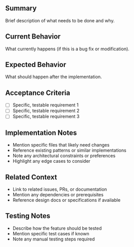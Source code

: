 ## Summary

Brief description of what needs to be done and why.

## Current Behavior

What currently happens (if this is a bug fix or modification).

## Expected Behavior

What should happen after the implementation.

## Acceptance Criteria

- [ ] Specific, testable requirement 1
- [ ] Specific, testable requirement 2
- [ ] Specific, testable requirement 3

## Implementation Notes

- Mention specific files that likely need changes
- Reference existing patterns or similar implementations
- Note any architectural constraints or preferences
- Highlight any edge cases to consider

## Related Context

- Link to related issues, PRs, or documentation
- Mention any dependencies or prerequisites
- Reference design docs or specifications if available

## Testing Notes

- Describe how the feature should be tested
- Mention specific test cases if known
- Note any manual testing steps required
